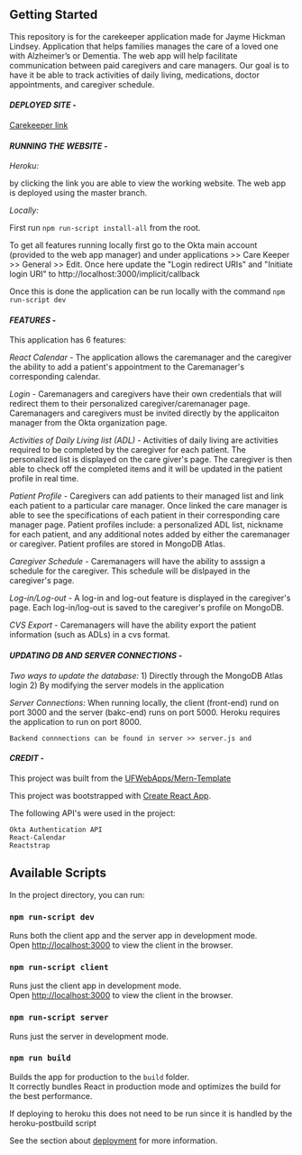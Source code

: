 ## Getting Started

This repository is for the carekeeper application made for Jayme Hickman Lindsey. Application that helps families manages the care of a loved one with Alzheimer’s or Dementia. The web app will help facilitate communication between paid caregivers and care managers. Our goal is to have it be able to track activities of daily living, medications, doctor appointments, and caregiver schedule.

#### _**DEPLOYED SITE**_ -
[Carekeeper link](https://carekeeper.herokuapp.com/)

#### _**RUNNING THE WEBSITE**_ -

*Heroku:* 

by clicking the link you are able to view the working website. The web app is deployed using the master branch. 

*Locally:*  

First run `npm run-script install-all` from the root. 

To get all features running locally first go to the Okta main account (provided to the web app manager) and under applications >> Care Keeper >> General >> Edit. Once here update the "Login redirect URIs" and "Initiate login URI" to http://localhost:3000/implicit/callback 

Once this is done the application can be run locally with the command `npm run-script dev`

#### _**FEATURES**_ -

This application has 6 features:

*React Calendar* - The application allows the caremanager and the caregiver the ability to add a patient's appointment to the Caremanager's corresponding calendar. 

*Login* - Caremanagers and caregivers have their own credentials that will redirect them to their personalized caregiver/caremanager page. Caremanagers and caregivers must be invited directly by the applicaiton manager from the Okta organization page. 

*Activities of Daily Living list (ADL)* - Activities of daily living are activities required to be completed by the caregiver for each patient. The personalized list is displayed on the care giver's page. The caregiver is then able to check off the completed items and it will be updated in the patient profile in real time. 

*Patient Profile* - Caregivers can add patients to their managed list and link each patient to a particular care manager. Once linked the care manager is able to see the specifications of each patient in their corresponding care manager page. Patient profiles include: a personalized ADL list, nickname for each patient, and any additional notes added by either the caremanager or caregiver. Patient profiles are stored in MongoDB Atlas. 

*Caregiver Schedule* - Caremanagers will have the ability to asssign a schedule for the caregiver. This schedule will be dislpayed in the caregiver's page. 

*Log-in/Log-out* - A log-in and log-out feature is displayed in the caregiver's page. Each log-in/log-out is saved to the caregiver's profile on MongoDB. 

*CVS Export* - Caremanagers will have the ability export the patient information (such as ADLs) in a cvs format.  

#### _**UPDATING DB AND SERVER CONNECTIONS**_ -

*Two ways to update the database:*
    1) Directly through the MongoDB Atlas login 
    2) By modifying the server models in the application 

*Server Connections:*
    When running locally, the client (front-end) rund on port 3000 and the server (bakc-end) runs on port 5000. Heroku requires the application to run on port 8000. 

    Backend connnections can be found in server >> server.js and 

#### _**CREDIT**_ - 
This project was built from the [UFWebApps/Mern-Template](https://github.com/UFWebApps/MERN-Template)

This project was bootstrapped with [Create React App](https://github.com/facebook/create-react-app).

The following API's were used in the project: 

    Okta Authentication API 
    React-Calendar 
    Reactstrap 

## Available Scripts

In the project directory, you can run:

### `npm run-script dev`

Runs both the client app and the server app in development mode.<br>
Open [http://localhost:3000](http://localhost:3000) to view the client in the browser.

### `npm run-script client`

Runs just the client app in development mode.<br>
Open [http://localhost:3000](http://localhost:3000) to view the client in the browser.


### `npm run-script server`

Runs just the server in development mode.<br>


### `npm run build`

Builds the app for production to the `build` folder.<br>
It correctly bundles React in production mode and optimizes the build for the best performance.

If deploying to heroku this does not need to be run since it is handled by the heroku-postbuild script<br>

See the section about [deployment](https://facebook.github.io/create-react-app/docs/deployment) for more information.